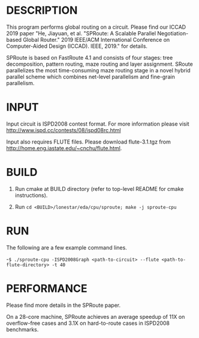 DESCRIPTION 
===========

This program performs global routing on a circuit. Please find our ICCAD 2019 paper "He, Jiayuan, et al. "SPRoute: A Scalable Parallel Negotiation-based Global Router." 2019 IEEE/ACM International Conference on Computer-Aided Design (ICCAD). IEEE, 2019." for details.

SPRoute is based on FastRoute 4.1 and consists of four stages: tree decomposition, pattern routing, maze routing and layer assignment. SRoute parallelizes the most time-consuming maze routing stage in a novel hybrid parallel scheme which combines net-level parallelism and fine-grain parallelism. 

INPUT
===========

Input circuit is ISPD2008 contest format. For more information please visit http://www.ispd.cc/contests/08/ispd08rc.html

Input also requires FLUTE files. Please download flute-3.1.tgz from http://home.eng.iastate.edu/~cnchu/flute.html.

BUILD
===========

1. Run cmake at BUILD directory (refer to top-level README for cmake instructions).

2. Run `cd <BUILD>/lonestar/eda/cpu/sproute; make -j sproute-cpu`


RUN
===========

The following are a few example command lines.

-`$ ./sproute-cpu -ISPD2008Graph <path-to-circuit> --flute <path-to-flute-directory> -t 40`



PERFORMANCE  
===========
Please find more details in the SPRoute paper.

On a 28-core machine, SPRoute achieves an average speedup of 11X on overflow-free cases and 3.1X on hard-to-route cases in ISPD2008 benchmarks. 


